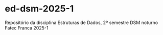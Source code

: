 # ed-dsm-2025-1
Repositório da disciplina Estruturas de Dados, 2º semestre DSM noturno Fatec Franca 2025-1
